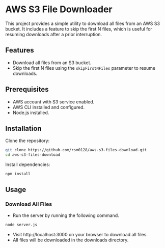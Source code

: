 # AWS S3 File Downloader

This project provides a simple utility to download all files from an AWS S3 bucket. It includes a feature to skip the first N files, which is useful for resuming downloads after a prior interruption.

## Features

- Download all files from an S3 bucket.
- Skip the first N files using the `skipFirstNFiles` parameter to resume downloads.

## Prerequisites

- AWS account with S3 service enabled.
- AWS CLI installed and configured.
- Node.js installed.

## Installation

Clone the repository:

```bash
git clone https://github.com/rsm0128/aws-s3-files-download.git
cd aws-s3-files-download
```

Install dependencies:

```bash
npm install
```

## Usage

### Download All Files

- Run the server by running the following command.
```bash
node server.js
```
- Visit http://localhost:3000 on your browser to download all files.
- All files will be downloaded in the downloads directory.

